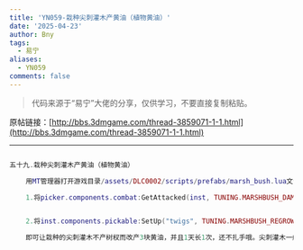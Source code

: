 ```yaml
---
title: 'YN059-栽种尖刺灌木产黄油（植物黄油）'
date: '2025-04-23'
author: Bny
tags:
  - 易宁
aliases:
  - YN059
comments: false
---
```


> 代码来源于“易宁”大佬的分享，仅供学习，不要直接复制粘贴。

原帖链接：[http://bbs.3dmgame.com/thread-3859071-1-1.html](http://bbs.3dmgame.com/thread-3859071-1-1.html)

---

```lua  

五十九.栽种尖刺灌木产黄油（植物黄油）	用MT管理器打开游戏目录/assets/DLC0002/scripts/prefabs/marsh_bush.lua文件，	1.将picker.components.combat:GetAttacked(inst, TUNING.MARSHBUSH_DAMAGE)替换为--picker.components.combat:GetAttacked(inst, TUNING.MARSHBUSH_DAMAGE)	2.将inst.components.pickable:SetUp("twigs", TUNING.MARSHBUSH_REGROW_TIME)替换为inst.components.pickable:SetUp("butter", TUNING.MARSHBUSH_REGROW_TIME*.25,3)	即可让栽种的尖刺灌木不产树杈而改产3块黄油，并且1天长1次，还不扎手哦。尖刺灌木一般生长在沼泽里，用铲子挖下来就可以栽种，无须施肥，冬夏皆长

```  

